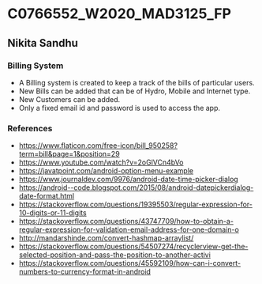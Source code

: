 # C0766552_W2020_MAD3125_FP

## Nikita Sandhu

### Billing System
- A Billing system is created to keep a track of the bills of particular users.
- New Bills can be added that can be of Hydro, Mobile and Internet type.
- New Customers can be added.
- Only a fixed email id and password is used to access the app.

### References
- https://www.flaticon.com/free-icon/bill_950258?term=bill&page=1&position=29
- https://www.youtube.com/watch?v=2oGlVCn4bVo
- https://javatpoint.com/android-option-menu-example
- https://www.journaldev.com/9976/android-date-time-picker-dialog
- https://android--code.blogspot.com/2015/08/android-datepickerdialog-date-format.html
- https://stackoverflow.com/questions/19395503/regular-expression-for-10-digits-or-11-digits
- https://stackoverflow.com/questions/43747709/how-to-obtain-a-regular-expression-for-validation-email-address-for-one-domain-o
- http://mandarshinde.com/convert-hashmap-arraylist/
- https://stackoverflow.com/questions/54507274/recyclerview-get-the-selected-position-and-pass-the-position-to-another-activi
- https://stackoverflow.com/questions/45592109/how-can-i-convert-numbers-to-currency-format-in-android
